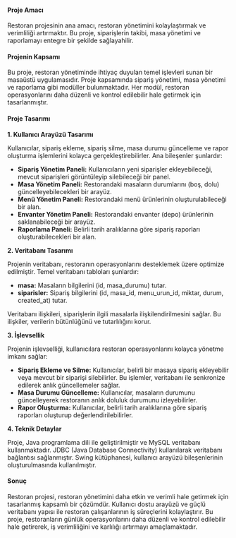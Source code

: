 #### Proje Amacı

Restoran projesinin ana amacı, restoran yönetimini kolaylaştırmak ve verimliliği artırmaktır. Bu proje, siparişlerin takibi, masa yönetimi ve raporlamayı entegre bir şekilde sağlayahilir.

#### Projenin Kapsamı

Bu proje, restoran yönetiminde ihtiyaç duyulan temel işlevleri sunan bir masaüstü uygulamasıdır. Proje kapsamında sipariş yönetimi, masa yönetimi ve raporlama gibi modüller bulunmaktadır. Her modül, restoran operasyonlarını daha düzenli ve kontrol edilebilir hale getirmek için tasarlanmıştır.

#### Proje Tasarımı

**1. Kullanıcı Arayüzü Tasarımı**

Kullanıcılar, sipariş ekleme, sipariş silme, masa durumu güncelleme ve rapor oluşturma işlemlerini kolayca gerçekleştirebilirler. Ana bileşenler şunlardır:
- **Sipariş Yönetim Paneli:** Kullanıcıların yeni siparişler ekleyebileceği, mevcut siparişleri görüntüleyip silebileceği bir panel.
- **Masa Yönetim Paneli:** Restorandaki masaların durumlarını (boş, dolu) güncelleyebilecekleri bir arayüz.
- **Menü Yönetim Paneli:** Restorandaki menü ürünlerinin oluşturulabileceği bir alan.
- **Envanter Yönetim Paneli:** Restorandaki envanter (depo) ürünlerinin saklanabileceği bir arayüz.
- **Raporlama Paneli:** Belirli tarih aralıklarına göre sipariş raporları oluşturabilecekleri bir alan.

**2. Veritabanı Tasarımı**

Projenin veritabanı, restoranın operasyonlarını desteklemek üzere optimize edilmiştir. Temel veritabanı tabloları şunlardır:
- **masa:** Masaların bilgilerini (id, masa_durumu) tutar.
- **siparisler:** Sipariş bilgilerini (id, masa_id, menu_urun_id, miktar, durum, created_at) tutar.

Veritabanı ilişkileri, siparişlerin ilgili masalarla ilişkilendirilmesini sağlar. Bu ilişkiler, verilerin bütünlüğünü ve tutarlılığını korur.

**3. İşlevsellik**

Projenin işlevselliği, kullanıcılara restoran operasyonlarını kolayca yönetme imkanı sağlar:
- **Sipariş Ekleme ve Silme:** Kullanıcılar, belirli bir masaya sipariş ekleyebilir veya mevcut bir siparişi silebilirler. Bu işlemler, veritabanı ile senkronize edilerek anlık güncellemeler sağlar.
- **Masa Durumu Güncelleme:** Kullanıcılar, masaların durumunu güncelleyerek restoranın anlık doluluk durumunu izleyebilirler.
- **Rapor Oluşturma:** Kullanıcılar, belirli tarih aralıklarına göre sipariş raporları oluşturup değerlendirilebilirler.

**4. Teknik Detaylar**

Proje, Java programlama dili ile geliştirilmiştir ve MySQL veritabanı kullanmaktadır. JDBC (Java Database Connectivity) kullanılarak veritabanı bağlantısı sağlanmıştır. Swing kütüphanesi, kullanıcı arayüzü bileşenlerinin oluşturulmasında kullanılmıştır.

#### Sonuç

Restoran projesi, restoran yönetimini daha etkin ve verimli hale getirmek için tasarlanmış kapsamlı bir çözümdür. Kullanıcı dostu arayüzü ve güçlü veritabanı yapısı ile restoran çalışanlarının iş süreçlerini kolaylaştırır. Bu proje, restoranların günlük operasyonlarını daha düzenli ve kontrol edilebilir hale getirerek, iş verimliliğini ve karlılığı artırmayı amaçlamaktadır.
